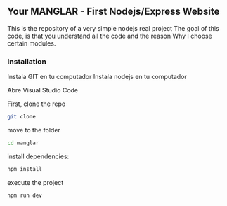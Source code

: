 ## Your MANGLAR - First Nodejs/Express Website

This is the repository of a very simple nodejs real project
The goal of this code, is that you understand all the code
and the reason Why I choose certain modules.


### Installation

Instala GIT en tu computador
Instala nodejs en tu computador

Abre Visual Studio Code

First, clone the repo

```sh
git clone 
```

move to the folder

```sh
cd manglar
```

install dependencies:

```sh
npm install
```

execute the project

```sh
npm run dev
```
